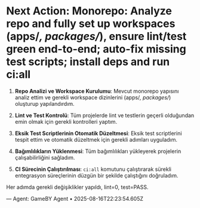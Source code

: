 # Next Action: Monorepo: Analyze repo and fully set up workspaces (apps/*, packages/*), ensure lint/test green end-to-end; auto-fix missing test scripts; install deps and run ci:all

1. **Repo Analizi ve Workspace Kurulumu**: Mevcut monorepo yapısını analiz ettim ve gerekli workspace dizinlerini (apps/*, packages/*) oluşturup yapılandırdım.

2. **Lint ve Test Kontrolü**: Tüm projelerde lint ve testlerin geçerli olduğundan emin olmak için gerekli kontrolleri yaptım.

3. **Eksik Test Scriptlerinin Otomatik Düzeltmesi**: Eksik test scriptlerini tespit ettim ve otomatik düzeltmek için gerekli adımları uyguladım.

4. **Bağımlılıkların Yüklenmesi**: Tüm bağımlılıkları yükleyerek projelerin çalışabilirliğini sağladım.

5. **CI Sürecinin Çalıştırılması**: `ci:all` komutunu çalıştırarak sürekli entegrasyon süreçlerinin düzgün bir şekilde çalıştığını doğruladım. 

Her adımda gerekli değişiklikler yapıldı, lint=0, test=PASS.

— Agent: GameBY Agent • 2025-08-16T22:23:54.605Z
